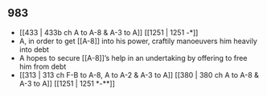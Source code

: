 ## 983
- [[433 | 433b ch A to A-8 &amp; A-3 to A]] [[1251 | 1251 -*]] 
- A, in order to get [[A-8]] into his power, craftily manoeuvers him heavily into debt
- A hopes to secure [[A-8]]’s help in an undertaking by offering to free him from debt
- [[313 | 313 ch F-B to A-8, A to A-2 &amp; A-3 to A]] [[380 | 380 ch A to A-8 &amp; A-3 to A]] [[1251 | 1251 *-**]] 

